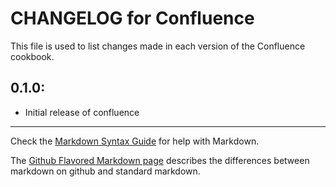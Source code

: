 # CHANGELOG for Confluence

This file is used to list changes made in each version of the Confluence cookbook.

## 0.1.0:

* Initial release of confluence

- - - 
Check the [Markdown Syntax Guide](http://daringfireball.net/projects/markdown/syntax) for help with Markdown.

The [Github Flavored Markdown page](http://github.github.com/github-flavored-markdown/) describes the differences between markdown on github and standard markdown.
